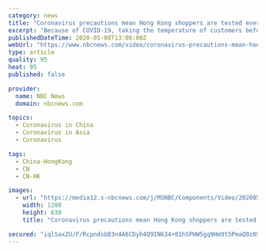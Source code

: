 ```yaml
---
category: news
title: "Coronavirus precautions mean Hong Kong shoppers are tested everywhere"
excerpt: "Because of COVID-19, taking the temperature of customers before they enter the store is Hong Kong's new normal. NBC News' Justin Solomon found out what that meant for his daily latte."
publishedDateTime: 2020-05-08T13:06:00Z
webUrl: "https://www.nbcnews.com/video/coronavirus-precautions-mean-hong-kong-shoppers-are-tested-everywhere-83198021517"
type: article
quality: 95
heat: 95
published: false

provider:
  name: NBC News
  domain: nbcnews.com

topics:
  - Coronavirus in China
  - Coronavirus in Asia
  - Coronavirus

tags:
  - China-HongKong
  - CN
  - CN-HK

images:
  - url: "https://media12.s-nbcnews.com/j/MSNBC/Components/Video/202005/TempCheck.nbcnews-fp-1200-630.jpg"
    width: 1200
    height: 630
    title: "Coronavirus precautions mean Hong Kong shoppers are tested everywhere"

secured: "iqlSaxZU/F/RcpndsbB3n4A6CDyh4Q9IN634+01hSPHW5gq9Hm9t5PmaQ0z0SNQTX98zAbxRh1i7uUlKQgoNxmtNuzrfDARhJpE8dJ/bNCeHweIMC0gYWDnvOOUyFuFqpr73V3A7mzDlmFcdP+yCTSTjRzb23YfeG8VxxKSdBUXRAsYxVS4pGXObeZl9nkP3M+M9Im9kP31Z3AP4KmLfRLaDvG16MSttz1AoDDjBjWUGD1wz8Cl7zPBTcg9md9HfuyI9T7nk26RKXtpmBWN7LoEsETBwrKQprf/h/uB29/RRrhktwDZvhCCDBA2YPPP6yyxugtsU84XRyYix9E66tRCG/hcR1KqanhSvLWILPLgvGw0KhGDUmnfwyftgx62OAZcXwlesdcQoJB/y1FakKUUJXGjspDbacKht3oLJwCGK330e69L1w9lWEOtmQ4WecjrtLqexr8dIP9OswTjzkFMYTtOHRo04RRdioXgKW+8=;Q72nUQBfFfDfUfN9aVFtnw=="
---
```


